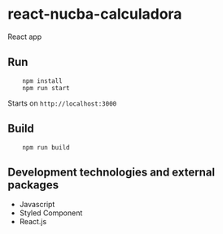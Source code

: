 # react-nucba-calculadora
React app 

## Run
```
    npm install
    npm run start
```

Starts on `http://localhost:3000`

## Build
```
    npm run build
```

## Development technologies and external packages
* Javascript 
* Styled Component
* React.js
